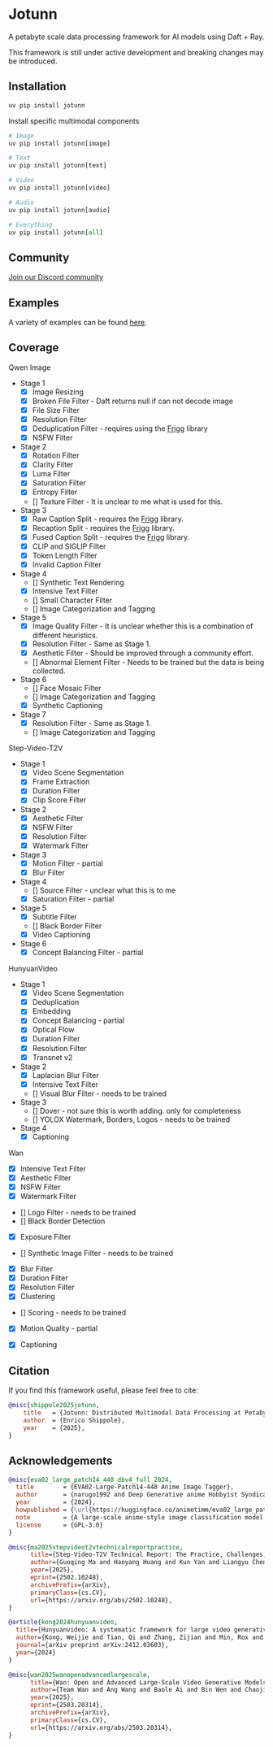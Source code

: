 # Jotunn

A petabyte scale data processing framework for AI models using Daft + Ray.

This framework is still under active development and breaking changes may be introduced.

## Installation
```python
uv pip install jotunn
```
Install specific multimodal components
```python
# Image
uv pip install jotunn[image]

# Text
uv pip install jotunn[text]

# Video
uv pip install jotunn[video]

# Audio
uv pip install jotunn[audio]

# Everything
uv pip install jotunn[all]
```

## Community
[Join our Discord community](https://discord.gg/Fh4DfwQGhd)

## Examples

A variety of examples can be found [here](https://github.com/teraflop-ai/jotunn/tree/main/examples).

## Coverage

Qwen Image
- Stage 1
    - [x] Image Resizing
    - [x] Broken File Filter - Daft returns null if can not decode image
    - [x] File Size Filter
    - [x] Resolution Filter
    - [x] Deduplication Filter - requires using the [Frigg](https://github.com/teraflop-ai/frigg) library
    - [x] NSFW Filter
- Stage 2
    - [x] Rotation Filter
    - [x] Clarity Filter
    - [x] Luma Filter
    - [x] Saturation Filter
    - [x] Entropy Filter
    - [] Texture Filter - It is unclear to me what is used for this.
- Stage 3
    - [x] Raw Caption Split - requires the [Frigg](https://github.com/teraflop-ai/frigg) library.
    - [x] Recaption Split - requires the [Frigg](https://github.com/teraflop-ai/frigg) library.
    - [x] Fused Caption Split - requires the [Frigg](https://github.com/teraflop-ai/frigg) library.
    - [x] CLIP and SIGLIP Filter
    - [x] Token Length Filter
    - [x] Invalid Caption Filter
- Stage 4
    - [] Synthetic Text Rendering
    - [x] Intensive Text Filter
    - [] Small Character Filter
    - [] Image Categorization and Tagging
- Stage 5
    - [x] Image Quality Filter - It is unclear whether this is a combination of different heuristics. 
    - [x] Resolution Filter - Same as Stage 1.
    - [x] Aesthetic Filter - Should be improved through a community effort.
    - [] Abnormal Element Filter - Needs to be trained but the data is being collected.
- Stage 6
    - [] Face Mosaic Filter
    - [] Image Categorization and Tagging
    - [x] Synthetic Captioning
- Stage 7
    - [x] Resolution Filter - Same as Stage 1.
    - [] Image Categorization and Tagging 

Step-Video-T2V
- Stage 1
    - [x] Video Scene Segmentation
    - [x] Frame Extraction
    - [x] Duration Filter
    - [x] Clip Score Filter
- Stage 2
    - [x] Aesthetic Filter
    - [x] NSFW Filter
    - [x] Resolution Filter
    - [x] Watermark Filter
- Stage 3
    - [x] Motion Filter - partial
    - [x] Blur Filter
- Stage 4
    - [] Source Filter - unclear what this is to me
    - [x] Saturation Filter - partial
- Stage 5
    - [x] Subtitle Filter
    - [] Black Border Filter
    - [x] Video Captioning
- Stage 6
    - [x] Concept Balancing Filter - partial

HunyuanVideo
- Stage 1
    - [x] Video Scene Segmentation
    - [x] Deduplication
    - [x] Embedding
    - [x] Concept Balancing - partial
    - [x] Optical Flow
    - [x] Duration Filter
    - [x] Resolution Filter
    - [x] Transnet v2
- Stage 2
    - [x] Laplacian Blur Filter
    - [x] Intensive Text Filter
    - [] Visual Blur Filter - needs to be trained
- Stage 3
    - [] Dover - not sure this is worth adding. only for completeness
    - [] YOLOX Watermark, Borders, Logos - needs to be trained
- Stage 4
    - [x] Captioning

Wan
- [x] Intensive Text Filter
- [x] Aesthetic Filter 
- [x] NSFW Filter
- [x] Watermark Filter
- [] Logo Filter - needs to be trained
- [] Black Border Detection
- [x] Exposure Filter
- [] Synthetic Image Filter - needs to be trained
- [x] Blur Filter
- [x] Duration Filter
- [x] Resolution Filter
- [x] Clustering
- [] Scoring - needs to be trained
- [x] Motion Quality - partial
- [x] Captioning 


## Citation
If you find this framework useful, please feel free to cite:
```bibtex
@misc{shippole2025jotunn,
    title   = {Jotunn: Distributed Multimodal Data Processing at Petabyte Scale},
    author  = {Enrico Shippole},
    year    = {2025},
}
```
## Acknowledgements
```bibtex
@misc{eva02_large_patch14_448_dbv4_full_2024,
  title        = {EVA02-Large-Patch14-448 Anime Image Tagger},
  author       = {narugo1992 and Deep Generative anime Hobbyist Syndicate (DeepGHS)},
  year         = {2024},
  howpublished = {\url{https://huggingface.co/animetimm/eva02_large_patch14_448.dbv4-full}},
  note         = {A large-scale anime-style image classification model based on EVA02-Large architecture, fine-tuned on Danbooru dataset for multi-label tagging with 12,476 tags including general, character, and rating categories. Model parameters: 316.8M, input resolution: 448×448.},
  license      = {GPL-3.0}
}
```
```bibtex
@misc{ma2025stepvideot2vtechnicalreportpractice,
      title={Step-Video-T2V Technical Report: The Practice, Challenges, and Future of Video Foundation Model}, 
      author={Guoqing Ma and Haoyang Huang and Kun Yan and Liangyu Chen and Nan Duan and Shengming Yin and Changyi Wan and Ranchen Ming and Xiaoniu Song and Xing Chen and Yu Zhou and Deshan Sun and Deyu Zhou and Jian Zhou and Kaijun Tan and Kang An and Mei Chen and Wei Ji and Qiling Wu and Wen Sun and Xin Han and Yanan Wei and Zheng Ge and Aojie Li and Bin Wang and Bizhu Huang and Bo Wang and Brian Li and Changxing Miao and Chen Xu and Chenfei Wu and Chenguang Yu and Dapeng Shi and Dingyuan Hu and Enle Liu and Gang Yu and Ge Yang and Guanzhe Huang and Gulin Yan and Haiyang Feng and Hao Nie and Haonan Jia and Hanpeng Hu and Hanqi Chen and Haolong Yan and Heng Wang and Hongcheng Guo and Huilin Xiong and Huixin Xiong and Jiahao Gong and Jianchang Wu and Jiaoren Wu and Jie Wu and Jie Yang and Jiashuai Liu and Jiashuo Li and Jingyang Zhang and Junjing Guo and Junzhe Lin and Kaixiang Li and Lei Liu and Lei Xia and Liang Zhao and Liguo Tan and Liwen Huang and Liying Shi and Ming Li and Mingliang Li and Muhua Cheng and Na Wang and Qiaohui Chen and Qinglin He and Qiuyan Liang and Quan Sun and Ran Sun and Rui Wang and Shaoliang Pang and Shiliang Yang and Sitong Liu and Siqi Liu and Shuli Gao and Tiancheng Cao and Tianyu Wang and Weipeng Ming and Wenqing He and Xu Zhao and Xuelin Zhang and Xianfang Zeng and Xiaojia Liu and Xuan Yang and Yaqi Dai and Yanbo Yu and Yang Li and Yineng Deng and Yingming Wang and Yilei Wang and Yuanwei Lu and Yu Chen and Yu Luo and Yuchu Luo and Yuhe Yin and Yuheng Feng and Yuxiang Yang and Zecheng Tang and Zekai Zhang and Zidong Yang and Binxing Jiao and Jiansheng Chen and Jing Li and Shuchang Zhou and Xiangyu Zhang and Xinhao Zhang and Yibo Zhu and Heung-Yeung Shum and Daxin Jiang},
      year={2025},
      eprint={2502.10248},
      archivePrefix={arXiv},
      primaryClass={cs.CV},
      url={https://arxiv.org/abs/2502.10248}, 
}
```
```bibtex
@article{kong2024hunyuanvideo,
  title={Hunyuanvideo: A systematic framework for large video generative models},
  author={Kong, Weijie and Tian, Qi and Zhang, Zijian and Min, Rox and Dai, Zuozhuo and Zhou, Jin and Xiong, Jiangfeng and Li, Xin and Wu, Bo and Zhang, Jianwei and others},
  journal={arXiv preprint arXiv:2412.03603},
  year={2024}
}
```
```bibtex
@misc{wan2025wanopenadvancedlargescale,
      title={Wan: Open and Advanced Large-Scale Video Generative Models}, 
      author={Team Wan and Ang Wang and Baole Ai and Bin Wen and Chaojie Mao and Chen-Wei Xie and Di Chen and Feiwu Yu and Haiming Zhao and Jianxiao Yang and Jianyuan Zeng and Jiayu Wang and Jingfeng Zhang and Jingren Zhou and Jinkai Wang and Jixuan Chen and Kai Zhu and Kang Zhao and Keyu Yan and Lianghua Huang and Mengyang Feng and Ningyi Zhang and Pandeng Li and Pingyu Wu and Ruihang Chu and Ruili Feng and Shiwei Zhang and Siyang Sun and Tao Fang and Tianxing Wang and Tianyi Gui and Tingyu Weng and Tong Shen and Wei Lin and Wei Wang and Wei Wang and Wenmeng Zhou and Wente Wang and Wenting Shen and Wenyuan Yu and Xianzhong Shi and Xiaoming Huang and Xin Xu and Yan Kou and Yangyu Lv and Yifei Li and Yijing Liu and Yiming Wang and Yingya Zhang and Yitong Huang and Yong Li and You Wu and Yu Liu and Yulin Pan and Yun Zheng and Yuntao Hong and Yupeng Shi and Yutong Feng and Zeyinzi Jiang and Zhen Han and Zhi-Fan Wu and Ziyu Liu},
      year={2025},
      eprint={2503.20314},
      archivePrefix={arXiv},
      primaryClass={cs.CV},
      url={https://arxiv.org/abs/2503.20314}, 
}
```